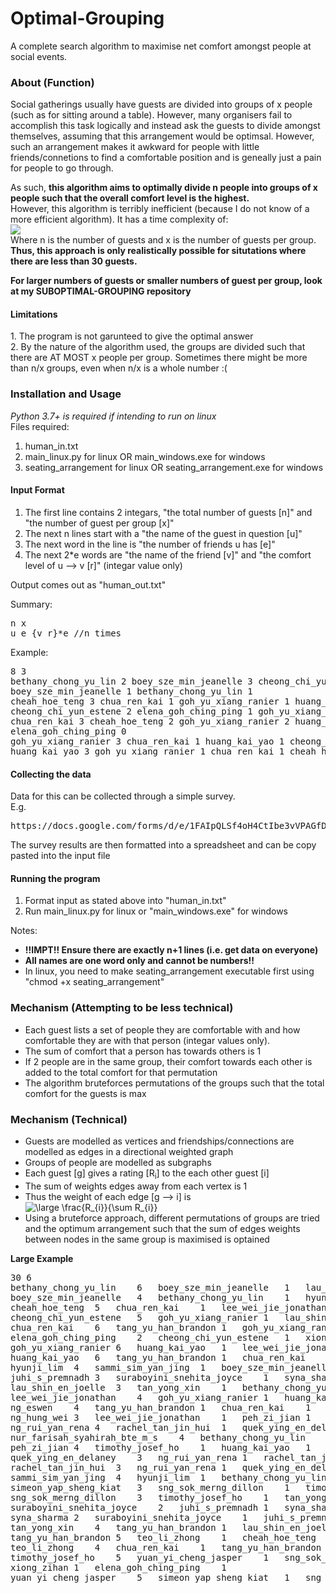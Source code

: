 # Optimal-Grouping
A complete search algorithm to maximise net comfort amongst people at social events.

<h3>About (Function)</h3>
Social gatherings usually have guests are divided into groups of x people (such as for sitting around a table). However, many organisers fail to accomplish this task logically and instead ask the guests to divide amongst themselves, assuming that this arrangement would be optimsal. However, such an arrangement makes it awkward for people with little friends/connetions to find a comfortable position and is geneally just a pain for people to go through.<br>

As such, <b>this algorithm aims to optimally divide n people into groups of x people such that the overall comfort level is the highest.</b>
<br>
However, this algorithm is terribly inefficient (because I do not know of a more efficient algorithm). It has a time complexity of: <br>
<img src="http://chart.apis.google.com/chart?cht=tx&chl=O(\frac{n!}{x!^{\frac{n}{x}}})"><br>
Where n is the number of guests and x is the number of guests per group. <br>
<b>Thus, this approach is only realistically possible for situtations where there are less than 30 guests.</b>

<b>For larger numbers of guests or smaller numbers of guest per group, look at my SUBOPTIMAL-GROUPING repository</b><br>

<h4>Limitations</h3>
1. The program is not garunteed to give the optimal answer<br>
2. By the nature of the algorithm used, the groups are divided such that there are AT MOST x people per group. Sometimes there might be more than n/x groups, even when n/x is a whole number :(<br>

<h3>Installation and Usage</h3>
<i>Python 3.7+ is required if intending to run on linux</i><br>
Files required:
<ol>
  <li>human_in.txt</li>
  <li>main_linux.py for linux OR main_windows.exe for windows</li>
  <li>seating_arrangement for linux OR seating_arrangement.exe for windows</li>
</ol>

<h4>Input Format</h4>
<ol>
  <li>The first line contains 2 integars, "the total number of guests [n]" and "the number of guest per group [x]"</li>
  <li>The next n lines start with a "the name of the guest in question [u]"</li>
  <li>The next word in the line is "the number of friends u has [e]"</li>
  <li>The next 2*e words are "the name of the friend [v]" and "the comfort level of u --> v [r]" (integar value only)</li>
</ol>

Output comes out as "human_out.txt"<br>

Summary:
<pre>
n x
u e {v r}*e //n times
</pre>
Example:
<pre>
8 3
bethany_chong_yu_lin 2 boey_sze_min_jeanelle 3 cheong_chi_yun_estene 1
boey_sze_min_jeanelle 1 bethany_chong_yu_lin 1
cheah_hoe_teng 3 chua_ren_kai 1 goh_yu_xiang_ranier 1 huang_kai_yao 1
cheong_chi_yun_estene 2 elena_goh_ching_ping 1 goh_yu_xiang_ranier 1
chua_ren_kai 3 cheah_hoe_teng 2 goh_yu_xiang_ranier 2 huang_kai_yao 2
elena_goh_ching_ping 0
goh_yu_xiang_ranier 3 chua_ren_kai 1 huang_kai_yao 1 cheong_chi_yun_estene 1
huang_kai_yao 3 goh_yu_xiang_ranier 1 chua_ren_kai 1 cheah_hoe_teng 1
</pre>
  
<h4>Collecting the data</h4>
Data for this can be collected through a simple survey.<br>
E.g.
<pre>https://docs.google.com/forms/d/e/1FAIpQLSf4oH4CtIbe3vVPAGfDO4xeAFMzXXen8OvSN6lIEeLMYj5WDg/viewform</pre>

The survey results are then formatted into a spreadsheet and can be copy pasted into the input file

<h4>Running the program</h4>
<ol>
  <li>Format input as stated above into "human_in.txt"</li>
  <li>Run main_linux.py for linux or "main_windows.exe" for windows</li>
</ol>
Notes:<br>
<ul>
  <li><b> !!IMPT!! Ensure there are exactly n+1 lines (i.e. get data on everyone)</b></li>
  <li><b>All names are one word only and cannot be numbers!! </b></li>
  <li>In linux, you need to make seating_arrangement executable first using "chmod +x seating_arrangement"</li>
</ul>

<h3>Mechanism (Attempting to be less technical)</h3>
<ul>
  <li>Each guest lists a set of people they are comfortable with and how comfortable they are with that person (integar values only).</li>
  <li>The sum of comfort that a person has towards others is 1</li>
  <li>If 2 people are in the same group, their comfort towards each other is added to the total comfort for that permutation</li>
  <li>The algorithm bruteforces permutations of the groups such that the total comfort for the guests is max</li>
 </ul>
 
 <h3>Mechanism (Technical)</h3>
<ul>
  <li>Guests are modelled as vertices and friendships/connections are modelled as edges in a directional weighted graph</li>
  <li>Groups of people are modelled as subgraphs</li>
  <li>Each guest [g] gives a rating [R<sub>i</sub>] to the each other guest [i]</li>
  <li>The sum of weights edges away from each vertex is 1</li>
  <li>Thus the weight of each edge [g --> i] is 
  <img src="https://latex.codecogs.com/svg.latex?\dpi{300}&space;\large&space;\frac{R_{i}}{\sum&space;R_{i}}" title="\large \frac{R_{i}}{\sum R_{i}}" /></li>
  <li>Using a bruteforce approach, different permutations of groups are tried and the optimum arrangement such that the sum of edges weights between nodes in the same group is maximised is optained</li>
</ul>

<b>Large Example</b>
<pre>
30 6
bethany_chong_yu_lin	6	boey_sze_min_jeanelle	1	lau_shin_en_joelle	1	nur_farisah_syahirah_bte_m_s	1	tan_yong_xin	1	hyunji_lim	1	sammi_sim_yan_jing	1
boey_sze_min_jeanelle	4	bethany_chong_yu_lin	1	hyunji_lim	1	sammi_sim_yan_jing	1	nur_farisah_syahirah_bte_m_s	1				
cheah_hoe_teng	5	chua_ren_kai	1	lee_wei_jie_jonathan	1	peh_zi_jian	1	yuan_yi_cheng_jasper	1	timothy_josef_ho	1		
cheong_chi_yun_estene	5	goh_yu_xiang_ranier	1	lau_shin_en_joelle	1	quek_ying_en_delaney	1	rachel_tan_jin_hui	1	ng_rui_yan_rena	1		
chua_ren_kai	6	tang_yu_han_brandon	1	goh_yu_xiang_ranier	1	cheah_hoe_teng	1	huang_kai_yao	1	ng_eswen	1	teo_li_zhong	1
elena_goh_ching_ping	2	cheong_chi_yun_estene	1	xiong_zihan	1								
goh_yu_xiang_ranier	6	huang_kai_yao	1	lee_wei_jie_jonathan	1	simeon_yap_sheng_kiat	1	sng_sok_merng_dillon	1	simeon_yap_sheng_kiat	1	chua_ren_kai	1
huang_kai_yao	6	tang_yu_han_brandon	1	chua_ren_kai	1	goh_yu_xiang_ranier	1	ng_hung_wei	1	timothy_josef_ho	1	lee_wei_jie_jonathan	1
hyunji_lim	4	sammi_sim_yan_jing	1	boey_sze_min_jeanelle	1	bethany_chong_yu_lin	1	nur_farisah_syahirah_bte_m_s	1				
juhi_s_premnadh	3	suraboyini_snehita_joyce	1	syna_sharma	1	bethany_chong_yu_lin	1						
lau_shin_en_joelle	3	tan_yong_xin	1	bethany_chong_yu_lin	1	ng_eswen	1						
lee_wei_jie_jonathan	4	goh_yu_xiang_ranier	1	huang_kai_yao	1	simeon_yap_sheng_kiat	1	sng_sok_merng_dillon	1				
ng_eswen	4	tang_yu_han_brandon	1	chua_ren_kai	1	tan_yong_xin	1	lau_shin_en_joelle	1				
ng_hung_wei	3	lee_wei_jie_jonathan	1	peh_zi_jian	1	sng_sok_merng_dillon	1						
ng_rui_yan_rena	4	rachel_tan_jin_hui	1	quek_ying_en_delaney	1	cheong_chi_yun_estene	1	peh_zi_jian	1				
nur_farisah_syahirah_bte_m_s	4	bethany_chong_yu_lin	1	boey_sze_min_jeanelle	1	hyunji_lim	1	sammi_sim_yan_jing	1				
peh_zi_jian	4	timothy_josef_ho	1	huang_kai_yao	1	lee_wei_jie_jonathan	1	ng_rui_yan_rena	1				
quek_ying_en_delaney	3	ng_rui_yan_rena	1	rachel_tan_jin_hui	1	cheong_chi_yun_estene	1						
rachel_tan_jin_hui	3	ng_rui_yan_rena	1	quek_ying_en_delaney	1	cheong_chi_yun_estene	1						
sammi_sim_yan_jing	4	hyunji_lim	1	bethany_chong_yu_lin	1	boey_sze_min_jeanelle	1	nur_farisah_syahirah_bte_m_s	1				
simeon_yap_sheng_kiat	3	sng_sok_merng_dillon	1	timothy_josef_ho	1	teo_li_zhong	1						
sng_sok_merng_dillon	3	timothy_josef_ho	1	tan_yong_xin	1	simeon_yap_sheng_kiat	1						
suraboyini_snehita_joyce	2	juhi_s_premnadh	1	syna_sharma	1								
syna_sharma	2	suraboyini_snehita_joyce	1	juhi_s_premnadh	1								
tan_yong_xin	4	tang_yu_han_brandon	1	lau_shin_en_joelle	1	ng_eswen	1	bethany_chong_yu_lin	1				
tang_yu_han_brandon	5	teo_li_zhong	1	cheah_hoe_teng	1	chua_ren_kai	1	goh_yu_xiang_ranier	1	ng_eswen	1		
teo_li_zhong	4	chua_ren_kai	1	tang_yu_han_brandon	1	timothy_josef_ho	1	cheah_hoe_teng	1				
timothy_josef_ho	5	yuan_yi_cheng_jasper	1	sng_sok_merng_dillon	1	peh_zi_jian	1	lee_wei_jie_jonathan	1	huang_kai_yao	1		
xiong_zihan	1	elena_goh_ching_ping	1										
yuan_yi_cheng_jasper	5	simeon_yap_sheng_kiat	1	sng_sok_merng_dillon	1	teo_li_zhong	1	chua_ren_kai	1	cheah_hoe_teng	1		
</pre>

